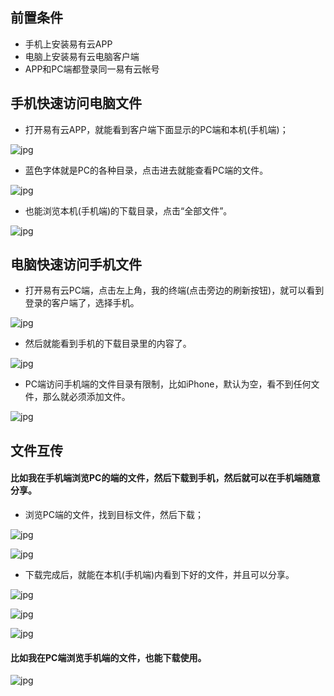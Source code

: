 ## 前置条件

- 手机上安装易有云APP
- 电脑上安装易有云电脑客户端
- APP和PC端都登录同一易有云帐号


## 手机快速访问电脑文件

* 打开易有云APP，就能看到客户端下面显示的PC端和本机(手机端)；

![jpg](./image/file_transfer/1.jpg)

* 蓝色字体就是PC的各种目录，点击进去就能查看PC端的文件。

![jpg](./image/file_transfer/1.jpg)

* 也能浏览本机(手机端)的下载目录，点击“全部文件”。

![jpg](./image/file_transfer/3.jpg)


## 电脑快速访问手机文件

* 打开易有云PC端，点击左上角，我的终端(点击旁边的刷新按钮)，就可以看到登录的客户端了，选择手机。

![jpg](./image/file_transfer/4.jpg)

* 然后就能看到手机的下载目录里的内容了。

![jpg](./image/file_transfer/5.jpg)

* PC端访问手机端的文件目录有限制，比如iPhone，默认为空，看不到任何文件，那么就必须添加文件。

![jpg](./image/file_transfer/11.jpg)


## 文件互传

#### 比如我在手机端浏览PC的端的文件，然后下载到手机，然后就可以在手机端随意分享。

* 浏览PC端的文件，找到目标文件，然后下载；

![jpg](./image/file_transfer/6.jpg)

![jpg](./image/file_transfer/7.jpg)

* 下载完成后，就能在本机(手机端)内看到下好的文件，并且可以分享。

![jpg](./image/file_transfer/3.jpg)

![jpg](./image/file_transfer/8.jpg)

![jpg](./image/file_transfer/9.jpg)


#### 比如我在PC端浏览手机端的文件，也能下载使用。

![jpg](./image/file_transfer/10.jpg)

